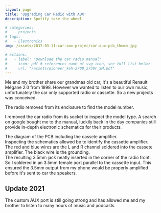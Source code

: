 ```yaml
---
layout: page
title: 'Upgrading Car Radio with AUX'
description: Spotify take the wheel

# categories:
#   - projects
# tags:
#   - Electronics
img: /assets/2017-03-11-car-aux-projec/car-aux-pcb_thumb.jpg

# actions:
#   - label: "Download the car radio manual"
#     icon: pdf # references name of svg icon, see full list below
#     url: "/assets/pioneer_keh-2700_2730r_SM.pdf"
---
```



Me and my brother share our grandmas old car, it's a beautiful Renault Mégane 2.0 from 1998. However we wanted to listen to our own music, unfortunately the car only supported radio or cassette. So a new projects was conceived.
<div class="row">
    <div class="col-sm mt-3 mt-md-0">
        <img class="img-fluid rounded z-depth-1" src="{{ '/assets/2017-03-11-car-aux-project/car-aux-wires.jpg' | relative_url }}" alt="" title="example image"/>
    </div>
</div>
<div class="caption">
    The radio removed from its enclosure to find the model number.
</div>

<!-- ![](/assets/images/car-aux-wires.jpg) -->
I removed the car radio from its socket to inspect the model type. A search on google bought me to the manual, luckily back in the day companies still provide in-depth electronic schematics for their products.

<div class="row">
    <div class="col-sm mt-3 mt-md-0">
        <img class="img-fluid rounded z-depth-1" src="{{ '/assets/2017-03-11-car-aux-project/car-aux-diagram-min.png' | relative_url }}" alt="" title="example image"/>
    </div>
</div>
<div class="caption">
    The diagram of the PCB including the cassete amplifier.
</div>
<!-- ![](/assets/images/car-aux-diagram-min.png) -->
Inspecting the schematics allowed be to identify the cassette amplifier.

<div class="row">
    <div class="col-sm mt-3 mt-md-0">
        <img class="img-fluid rounded z-depth-1" src="{{ '/assets/2017-03-11-car-aux-project/car-aux-pcb.jpg' | relative_url }}" alt="" title="example image"/>
    </div>
</div>
<div class="caption">
    The red and blue wires are the L and R channel soldered into the cassete amplifier. The black wire is the grounding.
</div>

<!-- ![](/assets/images/car-aux-pcb.jpg) -->

<div class="row">
    <div class="col-sm mt-3 mt-md-0">
        <img class="img-fluid rounded z-depth-1" src="{{ '/assets/2017-03-11-car-aux-project/car-aux-jack.jpeg' | relative_url }}" alt="" title="example image"/>
    </div>
</div>
<div class="caption">
    The resulting 3.5mm jack neatly inserted in the corner of the radio front.
</div>
<!-- ![](/assets/images/car-aux-jack.jpeg) -->
So I soldered in an 3.5mm female port parallel to the cassette input.
This ensured the 3.5mm output from my phone would be properly amplified before it's sent to car the speakers.

## Update 2021
The custom AUX port is still going strong and has allowed me and my brother to listen to many hours of music and podcasts.